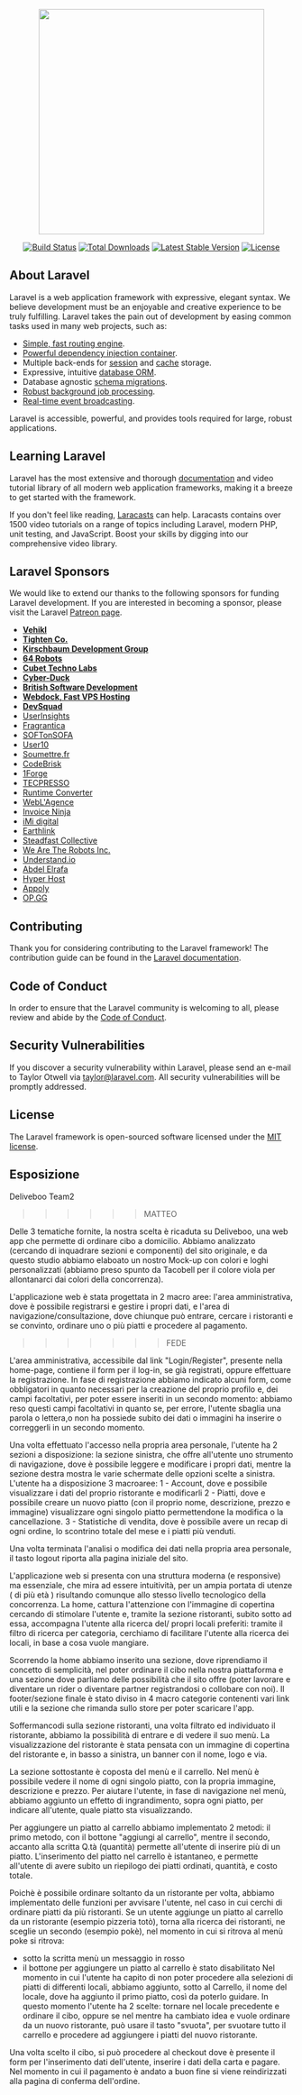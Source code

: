 <p align="center"><img src="https://res.cloudinary.com/dtfbvvkyp/image/upload/v1566331377/laravel-logolockup-cmyk-red.svg" width="400"></p>

<p align="center">
<a href="https://travis-ci.org/laravel/framework"><img src="https://travis-ci.org/laravel/framework.svg" alt="Build Status"></a>
<a href="https://packagist.org/packages/laravel/framework"><img src="https://poser.pugx.org/laravel/framework/d/total.svg" alt="Total Downloads"></a>
<a href="https://packagist.org/packages/laravel/framework"><img src="https://poser.pugx.org/laravel/framework/v/stable.svg" alt="Latest Stable Version"></a>
<a href="https://packagist.org/packages/laravel/framework"><img src="https://poser.pugx.org/laravel/framework/license.svg" alt="License"></a>
</p>

## About Laravel

Laravel is a web application framework with expressive, elegant syntax. We believe development must be an enjoyable and creative experience to be truly fulfilling. Laravel takes the pain out of development by easing common tasks used in many web projects, such as:

-   [Simple, fast routing engine](https://laravel.com/docs/routing).
-   [Powerful dependency injection container](https://laravel.com/docs/container).
-   Multiple back-ends for [session](https://laravel.com/docs/session) and [cache](https://laravel.com/docs/cache) storage.
-   Expressive, intuitive [database ORM](https://laravel.com/docs/eloquent).
-   Database agnostic [schema migrations](https://laravel.com/docs/migrations).
-   [Robust background job processing](https://laravel.com/docs/queues).
-   [Real-time event broadcasting](https://laravel.com/docs/broadcasting).

Laravel is accessible, powerful, and provides tools required for large, robust applications.

## Learning Laravel

Laravel has the most extensive and thorough [documentation](https://laravel.com/docs) and video tutorial library of all modern web application frameworks, making it a breeze to get started with the framework.

If you don't feel like reading, [Laracasts](https://laracasts.com) can help. Laracasts contains over 1500 video tutorials on a range of topics including Laravel, modern PHP, unit testing, and JavaScript. Boost your skills by digging into our comprehensive video library.

## Laravel Sponsors

We would like to extend our thanks to the following sponsors for funding Laravel development. If you are interested in becoming a sponsor, please visit the Laravel [Patreon page](https://patreon.com/taylorotwell).

-   **[Vehikl](https://vehikl.com/)**
-   **[Tighten Co.](https://tighten.co)**
-   **[Kirschbaum Development Group](https://kirschbaumdevelopment.com)**
-   **[64 Robots](https://64robots.com)**
-   **[Cubet Techno Labs](https://cubettech.com)**
-   **[Cyber-Duck](https://cyber-duck.co.uk)**
-   **[British Software Development](https://www.britishsoftware.co)**
-   **[Webdock, Fast VPS Hosting](https://www.webdock.io/en)**
-   **[DevSquad](https://devsquad.com)**
-   [UserInsights](https://userinsights.com)
-   [Fragrantica](https://www.fragrantica.com)
-   [SOFTonSOFA](https://softonsofa.com/)
-   [User10](https://user10.com)
-   [Soumettre.fr](https://soumettre.fr/)
-   [CodeBrisk](https://codebrisk.com)
-   [1Forge](https://1forge.com)
-   [TECPRESSO](https://tecpresso.co.jp/)
-   [Runtime Converter](http://runtimeconverter.com/)
-   [WebL'Agence](https://weblagence.com/)
-   [Invoice Ninja](https://www.invoiceninja.com)
-   [iMi digital](https://www.imi-digital.de/)
-   [Earthlink](https://www.earthlink.ro/)
-   [Steadfast Collective](https://steadfastcollective.com/)
-   [We Are The Robots Inc.](https://watr.mx/)
-   [Understand.io](https://www.understand.io/)
-   [Abdel Elrafa](https://abdelelrafa.com)
-   [Hyper Host](https://hyper.host)
-   [Appoly](https://www.appoly.co.uk)
-   [OP.GG](https://op.gg)

## Contributing

Thank you for considering contributing to the Laravel framework! The contribution guide can be found in the [Laravel documentation](https://laravel.com/docs/contributions).

## Code of Conduct

In order to ensure that the Laravel community is welcoming to all, please review and abide by the [Code of Conduct](https://laravel.com/docs/contributions#code-of-conduct).

## Security Vulnerabilities

If you discover a security vulnerability within Laravel, please send an e-mail to Taylor Otwell via [taylor@laravel.com](mailto:taylor@laravel.com). All security vulnerabilities will be promptly addressed.

## License

The Laravel framework is open-sourced software licensed under the [MIT license](https://opensource.org/licenses/MIT).

## Esposizione

Deliveboo Team2

> > > > > > MATTEO

Delle 3 tematiche fornite, la nostra scelta è ricaduta su Deliveboo, una web app che permette di ordinare cibo a domicilio.
Abbiamo analizzato (cercando di inquadrare sezioni e componenti) del sito originale, e da questo studio abbiamo elaboato un nostro Mock-up
con colori e loghi personalizzati (abbiamo preso spunto da Tacobell per il colore viola per allontanarci dai colori della concorrenza).

L'applicazione web è stata progettata in 2 macro aree:
l'area amministrativa, dove è possibile registrarsi e gestire i propri dati, e l'area di navigazione/consultazione, dove chiunque può entrare, cercare i ristoranti e
se convinto, ordinare uno o più piatti e procedere al pagamento.

> > > > > > > FEDE

L'area amministrativa, accessibile dal link "Login/Register", presente nella home-page, contiene il form per il log-in, se già registrati,
oppure effettuare la registrazione.
In fase di registrazione abbiamo indicato alcuni form, come obbligatori in quanto necessari per la creazione del proprio profilo e, dei campi facoltativi, per
poter essere inseriti in un secondo momento: abbiamo reso questi campi facoltativi in quanto se, per errore, l'utente sbaglia una parola o lettera,o non ha possiede subito
dei dati o immagini ha inserire o correggerli in un secondo momento.

> > > > > >

Una volta effettuato l'accesso nella propria area personale, l'utente ha 2 sezioni a disposizione: la sezione sinistra, che offre all'utente uno strumento
di navigazione, dove è possibile leggere e modificare i propri dati, mentre la sezione destra mostra le varie schermate delle opzioni scelte a sinistra.
L'utente ha a disposizione 3 macroaree:
1 - Account, dove e possibile visualizzare i dati del proprio ristorante e modificarli
2 - Piatti, dove e possibile creare un nuovo piatto (con il proprio nome, descrizione, prezzo e immagine) visualizzare ogni singolo piatto permettendone la modifica
o la cancellazione.
3 - Statistiche di vendita, dove è possibile avere un recap di ogni ordine, lo scontrino totale del mese e i piatti più venduti.

Una volta terminata l'analisi o modifica dei dati nella propria area personale, il tasto logout riporta alla pagina iniziale del sito.

L'applicazione web si presenta con una struttura moderna (e responsive) ma essenziale, che mira ad essere intuitività, per un ampia portata di utenze ( di più età )
risultando comunque allo stesso livello tecnologico della concorrenza.
La home, cattura l'attenzione con l'immagine di copertina cercando di stimolare l'utente e, tramite la sezione ristoranti, subito sotto ad essa, accompagna l'utente alla
ricerca del/ propri locali preferiti: tramite il filtro di ricerca per categoria, cerchiamo di facilitare l'utente alla ricerca dei locali, in base a cosa vuole mangiare.

> > > > > >

Scorrendo la home abbiamo inserito una sezione, dove riprendiamo il concetto di semplicità, nel poter ordinare il cibo nella nostra piattaforma e una sezione dove
parliamo delle possibilità che il sito offre (poter lavorare e diventare un rider o diventare partner registrandosi o collobare con noi).
Il footer/sezione finale è stato diviso in 4 macro categorie contenenti vari link utili e la sezione che rimanda sullo store per poter scaricare l'app.

Soffermancodi sulla sezione ristoranti, una volta filtrato ed individuato il ristorante, abbiamo la possibilità di entrare e di vedere il suo menù.
La visualizzazione del ristorante è stata pensata con un immagine di copertina del ristorante e, in basso a sinistra, un banner con il nome, logo e via.

La sezione sottostante è coposta del menù e il carrello.
Nel menù è possibile vedere il nome di ogni singolo piatto, con la propria immagine, descrizione e prezzo.
Per aiutare l'utente, in fase di navigazione nel menù, abbiamo aggiunto un effetto di ingrandimento, sopra ogni piatto, per indicare all'utente, quale piatto sta visualizzando.

Per aggiungere un piatto al carrello abbiamo implementato 2 metodi: il primo metodo, con il bottone "aggiungi al carrello", mentre il secondo, accanto alla scritta Q.tà (quantità)
permette all'utente di inserire più di un piatto.
L'inserimento del piatto nel carrello è istantaneo, e permette all'utente di avere subito un riepilogo dei piatti ordinati, quantità, e costo totale.

> > > > > > >

Poichè è possibile ordinare soltanto da un ristorante per volta, abbiamo implementato delle funzioni per avvisare l'utente, nel caso in cui cerchi di ordinare piatti da più ristoranti.
Se un utente aggiunge un piatto al carrello da un ristorante (esempio pizzeria totò), torna alla ricerca dei ristoranti, ne sceglie un secondo (esempio pokè), nel momento in cui si
ritrova al menù poke si ritrova:

-   sotto la scritta menù un messaggio in rosso
-   il bottone per aggiungere un piatto al carrello è stato disabilitato
    Nel momento in cui l'utente ha capito di non poter procedere alla selezioni di piatti di differenti locali, abbiamo aggiunto, sotto al Carrello, il nome del locale, dove ha aggiunto il
    primo piatto, così da poterlo guidare.
    In questo momento l'utente ha 2 scelte: tornare nel locale precedente e ordinare il cibo, oppure se nel mentre ha cambiato idea e vuole ordinare da un nuovo ristorante, può usare il tasto
    "svuota", per svuotare tutto il carrello e procedere ad aggiungere i piatti del nuovo ristorante.

Una volta scelto il cibo, si può procedere al checkout dove è presente il form per l'inserimento dati dell'utente, inserire i dati della carta e pagare. Nel momento in cui il pagamento
è andato a buon fine si viene reindirizzati alla pagina di conferma dell'ordine.
